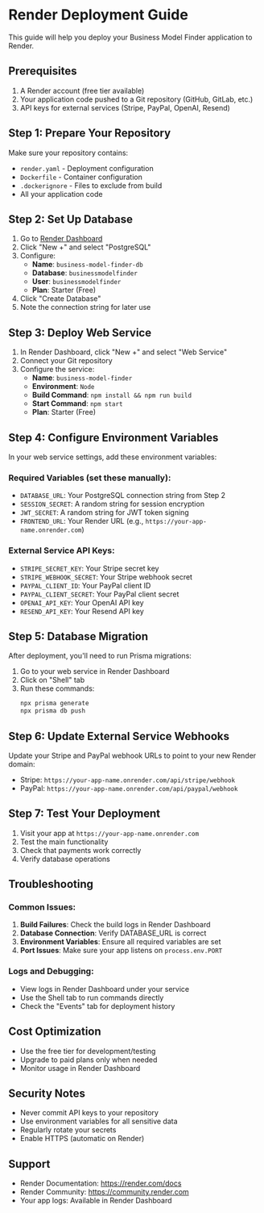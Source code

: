 # Render Deployment Guide

This guide will help you deploy your Business Model Finder application to Render.

## Prerequisites

1. A Render account (free tier available)
2. Your application code pushed to a Git repository (GitHub, GitLab, etc.)
3. API keys for external services (Stripe, PayPal, OpenAI, Resend)

## Step 1: Prepare Your Repository

Make sure your repository contains:
- `render.yaml` - Deployment configuration
- `Dockerfile` - Container configuration
- `.dockerignore` - Files to exclude from build
- All your application code

## Step 2: Set Up Database

1. Go to [Render Dashboard](https://dashboard.render.com)
2. Click "New +" and select "PostgreSQL"
3. Configure:
   - **Name**: `business-model-finder-db`
   - **Database**: `businessmodelfinder`
   - **User**: `businessmodelfinder`
   - **Plan**: Starter (Free)
4. Click "Create Database"
5. Note the connection string for later use

## Step 3: Deploy Web Service

1. In Render Dashboard, click "New +" and select "Web Service"
2. Connect your Git repository
3. Configure the service:
   - **Name**: `business-model-finder`
   - **Environment**: `Node`
   - **Build Command**: `npm install && npm run build`
   - **Start Command**: `npm start`
   - **Plan**: Starter (Free)

## Step 4: Configure Environment Variables

In your web service settings, add these environment variables:

### Required Variables (set these manually):
- `DATABASE_URL`: Your PostgreSQL connection string from Step 2
- `SESSION_SECRET`: A random string for session encryption
- `JWT_SECRET`: A random string for JWT token signing
- `FRONTEND_URL`: Your Render URL (e.g., `https://your-app-name.onrender.com`)

### External Service API Keys:
- `STRIPE_SECRET_KEY`: Your Stripe secret key
- `STRIPE_WEBHOOK_SECRET`: Your Stripe webhook secret
- `PAYPAL_CLIENT_ID`: Your PayPal client ID
- `PAYPAL_CLIENT_SECRET`: Your PayPal client secret
- `OPENAI_API_KEY`: Your OpenAI API key
- `RESEND_API_KEY`: Your Resend API key

## Step 5: Database Migration

After deployment, you'll need to run Prisma migrations:

1. Go to your web service in Render Dashboard
2. Click on "Shell" tab
3. Run these commands:
   ```bash
   npx prisma generate
   npx prisma db push
   ```

## Step 6: Update External Service Webhooks

Update your Stripe and PayPal webhook URLs to point to your new Render domain:
- Stripe: `https://your-app-name.onrender.com/api/stripe/webhook`
- PayPal: `https://your-app-name.onrender.com/api/paypal/webhook`

## Step 7: Test Your Deployment

1. Visit your app at `https://your-app-name.onrender.com`
2. Test the main functionality
3. Check that payments work correctly
4. Verify database operations

## Troubleshooting

### Common Issues:

1. **Build Failures**: Check the build logs in Render Dashboard
2. **Database Connection**: Verify DATABASE_URL is correct
3. **Environment Variables**: Ensure all required variables are set
4. **Port Issues**: Make sure your app listens on `process.env.PORT`

### Logs and Debugging:

- View logs in Render Dashboard under your service
- Use the Shell tab to run commands directly
- Check the "Events" tab for deployment history

## Cost Optimization

- Use the free tier for development/testing
- Upgrade to paid plans only when needed
- Monitor usage in Render Dashboard

## Security Notes

- Never commit API keys to your repository
- Use environment variables for all sensitive data
- Regularly rotate your secrets
- Enable HTTPS (automatic on Render)

## Support

- Render Documentation: https://render.com/docs
- Render Community: https://community.render.com
- Your app logs: Available in Render Dashboard 